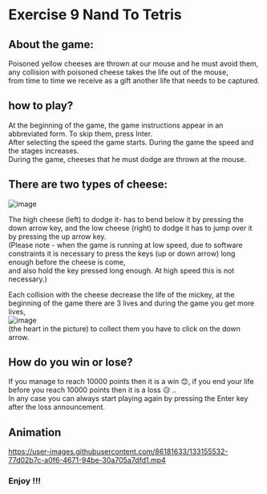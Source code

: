 # Exercise 9 Nand To Tetris
## About the game:
Poisoned yellow cheeses are thrown at our mouse and he must avoid them, any collision with poisoned cheese takes the life out of the mouse,\
from time to time we receive as a gift another life that needs to be captured.

## how to play?
At the beginning of the game, the game instructions appear in an abbreviated form. To skip them, press Inter.\
After selecting the speed the game starts. During the game the speed and the stages increases.\
During the game, cheeses that he must dodge are thrown at the mouse.
## There are two types of cheese:
 ![image](https://user-images.githubusercontent.com/86181633/133144464-d0866f35-1ce9-4d8e-947d-47cfa01be846.png)

The high cheese (left) to dodge it- has to bend below it by pressing the down arrow key, and the low cheese (right) to dodge it has to jump over it by pressing the up arrow key.\
(Please note - when the game is running at low speed, due to software constraints it is necessary to press the keys (up or down arrow) long enough before the cheese is come,\
and also hold the key pressed long enough. At high speed this is not necessary.)

Each collision with the cheese decrease the life of the mickey, at the beginning of the game there are 3 lives and during the game you get more lives,\
![image](https://user-images.githubusercontent.com/86181633/133144850-6fdaf8b1-a11c-4d16-ae5e-5b3a9a2eeff7.png)\
(the heart in the picture) to collect them you have to click on the down arrow.

## How do you win or lose?
If you manage to reach 10000 points then it is a win 😊, if you end your life before you reach 10000 points then it is a loss 😥 ..\
In any case you can always start playing again by pressing the Enter key after the loss announcement.

## Animation
https://user-images.githubusercontent.com/86181633/133155532-77d02b7c-a0f6-4671-94be-30a705a7dfd1.mp4


### Enjoy !!!
